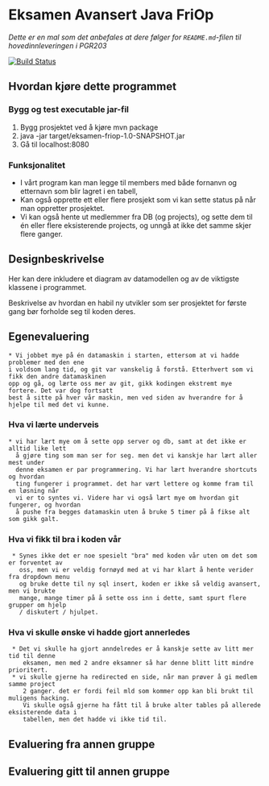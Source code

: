 # Eksamen Avansert Java FriOp

*Dette er en mal som det anbefales at dere følger for `README.md`-filen til hovedinnleveringen i PGR203* 

[![Build Status](https://travis-ci.com/Westerdals/Eksamen-FriOp.svg?token=oQD1cuGX1pop1pu9V5PF&branch=master)](https://travis-ci.com/Westerdals/Eksamen-FriOp/builds/136891645)

## Hvordan kjøre dette programmet

### Bygg og test executable jar-fil

1. Bygg prosjektet ved å kjøre mvn package
2. java -jar target/eksamen-friop-1.0-SNAPSHOT.jar
3. Gå til localhost:8080

### Funksjonalitet

* I vårt program kan man legge til members med både fornanvn og etternavn som blir lagret i en tabell, 
* Kan også opprette ett eller flere prosjekt som vi kan sette status på når man oppretter prosjektet.
* Vi kan også hente ut medlemmer fra DB (og projects), og sette dem til én eller flere eksisterende projects, og 
    unngå at ikke det samme skjer flere ganger.
    


## Designbeskrivelse

Her kan dere inkludere et diagram av datamodellen og av de viktigste klassene i programmet.

Beskrivelse av hvordan en habil ny utvikler som ser prosjektet for første gang bør forholde seg til koden deres.

## Egenevaluering

    * Vi jobbet mye på én datamaskin i starten, ettersom at vi hadde problemer med den ene
    i voldsom lang tid, og git var vanskelig å forstå. Etterhvert som vi fikk den andre datamaskinen
    opp og gå, og lærte oss mer av git, gikk kodingen ekstremt mye fortere. Det var dog fortsatt
    best å sitte på hver vår maskin, men ved siden av hverandre for å hjelpe til med det vi kunne. 
    

### Hva vi lærte underveis
    * vi har lært mye om å sette opp server og db, samt at det ikke er alltid like lett
      å gjøre ting som man ser for seg. men det vi kanskje har lært aller mest under 
      denne eksamen er par programmering. Vi har lært hverandre shortcuts og hvordan
      ting fungerer i programmet. det har vært lettere og komme fram til en løsning når 
      vi er to syntes vi. Videre har vi også lært mye om hvordan git fungerer, og hvordan
      å pushe fra begges datamaskin uten å bruke 5 timer på å fikse alt som gikk galt.

### Hva vi fikk til bra i koden vår
     * Synes ikke det er noe spesielt "bra" med koden vår uten om det som er forventet av
       oss, men vi er veldig fornøyd med at vi har klart å hente verider fra dropdown menu
       og bruke dette til ny sql insert, koden er ikke så veldig avansert, men vi brukte 
       mange, mange timer på å sette oss inn i dette, samt spurt flere grupper om hjelp
       / diskutert / hjulpet. 

### Hva vi skulle ønske vi hadde gjort annerledes
     * Det vi skulle ha gjort anndelredes er å kanskje sette av litt mer tid til denne 
        eksamen, men med 2 andre eksamner så har denne blitt litt mindre prioritert. 
     * vi skulle gjerne ha redirected en side, når man prøver å gi medlem samme project
        2 ganger. det er fordi feil mld som kommer opp kan bli brukt til muligens hacking.
        Vi skulle også gjerne ha fått til å bruke alter tables på allerede eksisterende data i 
        tabellen, men det hadde vi ikke tid til.  

## Evaluering fra annen gruppe

## Evaluering gitt til annen gruppe

